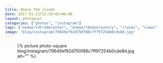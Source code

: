 ```yaml
---
title: Above the clouds
date: 2017-01-21T12:59:02+00:00
layout: photopost
categories: ["photos", "instagram"]
tags: ["oneworldtradecenter", "oneworldobservatory", "clouds", "views", "empirestatebuilding", "newyork", "nyc", "🗽"]
image: "blog/instagram/79649ef92d750f88c7ff97254b0cde8d.jpg"
---
```


<figure class="photo photo--square">
  {% picture photo-square blog/instagram/79649ef92d750f88c7ff97254b0cde8d.jpg alt="" %}
</figure>


